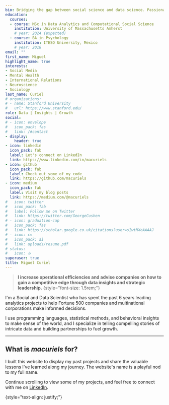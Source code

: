 ```yaml
---
bio: Bridging the gap between social science and data science. Passionate about people, insights, and stories.
education:
  courses:
  - course: MSc in Data Analytics and Computational Social Science
    institution: University of Massachusetts Amherst
    # year: 2024 (expected)
  - course: BA in Psychology
    institution: ITESO University, Mexico
    # year: 2018
email: ""
first_name: Miguel
highlight_name: true
interests:
- Social Media
- Mental Health
- International Relations
- Neuroscience
- Sociology
last_name: Curiel
# organizations:
# - name: Stanford University
#   url: https://www.stanford.edu/
role: Data | Insights | Growth
social:
# - icon: envelope
#   icon_pack: fas
#   link: /#contact
- display:
    header: true
- icon: linkedin
  icon_pack: fab
  label: Let's connect on LinkedIn
  link: https://www.linkedin.com/in/macuriels
- icon: github
  icon_pack: fab
  label: Check out some of my code
  link: https://github.com/macuriels
- icon: medium
  icon_pack: fab
  label: Visit my blog posts
  link: https://medium.com/@macuriels
#   icon: twitter
#   icon_pack: fab
#   label: Follow me on Twitter
#   link: https://twitter.com/GeorgeCushen
# - icon: graduation-cap
#   icon_pack: fas
#   link: https://scholar.google.co.uk/citations?user=sIwtMXoAAAAJ
# - icon: cv
#   icon_pack: ai
#   link: uploads/resume.pdf
# status:
#   icon: ☕️
superuser: true
title: Miguel Curiel
---
```


> **I increase operational efficiencies and advise companies on how to gain a competitive edge through data insights and strategic leadership.**
{style="font-size: 1.5rem;"}

I'm a Social and Data Scientist who has spent the past 6 years leading analytics projects to help Fortune 500 companies and multinational corporations make informed decisions.

I use programming languages, statistical methods, and behavioral insights to make sense of the world, and I specialize in telling compelling stories of intricate data and building partnerships to fuel growth.

---

## What is  ***macuriels***  for?
I built this website to display my past projects and share the valuable lessons I've learned along my journey. The website's name is a playful nod to my full name.

Continue scrolling to view some of my projects, and feel free to connect with me on [LinkedIn](https://www.linkedin.com/in/macuriels/).

{style="text-align: justify;"}
